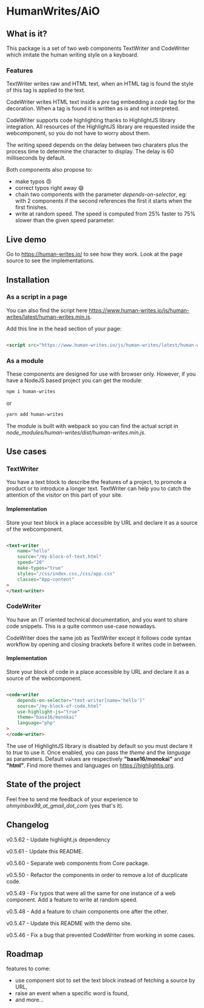 # HumanWrites/AiO

## What is it?

This package is a set of two web components TextWriter and CodeWriter which imitate the human writing style on a
keyboard.

### Features

TextWriter writes raw and HTML text, when an HTML tag is found the style of this tag is applied to the text.

CodeWriter writes HTML text inside a _pre_ tag embedding a _code_ tag for the decoration. When a tag is found it is
written as is and not interpreted.

CodeWriter supports code highlighting thanks to HighlightJS library integration. All resources of the HighlightJS
library are requested inside the webcomponent, so you do not have to worry about them.

The writing speed depends on the delay between two charaters plus the process time to determine the character to
display. The delay is 60 milliseconds by default.

Both components also propose to:

- make typos :angry:
- correct typos right away :smile:
- chain two components with the parameter _depends-on-selector_, eg: with 2 components if the second references the
  first it starts when the first finishes.
- write at random speed. The speed is computed from 25% faster to 75% slower than the given speed parameter.

## Live demo

Go to https://human-writes.io/ to see how they work. Look at the page source to see the implementations.

## Installation

### As a script in a page

You can also find the script here https://www.human-writes.io/js/human-writes/latest/human-writes.min.js.

Add this line in the head section of your page:

```html

<script src="https://www.human-writes.io/js/human-writes/latest/human-writes.min.js"></script>
```

### As a module

These components are designed for use with browser only. However, if you have a NodeJS based project you can get the
module:

```bash
npm i human-writes
```

or

```bash
yarn add human-writes
```

The module is built with webpack so you can find the actual script in
_node_modules/human-writes/dist/human-writes.min.js_.

## Use cases

### TextWriter

You have a text block to describe the features of a project, to promote a product or to introduce a longer text.
TextWriter can help you to catch the attention of the visitor on this part of your site.

#### Implementation

Store your text block in a place accessible by URL and declare it as a source of the webcomponent.

```html

<text-writer
    name="hello"
    source="/my-block-of-text.html"
    speed="20"
    make-typos="true"
    styles="/css/index.css,/css/app.css"
    classes="App-content"
>
</text-writer>

```

### CodeWriter

You have an IT oriented technical documentation, and you want to share code snippets. This is a quite common use-case
nowadays.

CodeWriter does the same job as TextWriter except it follows code syntax workflow by opening and closing brackets before
it writes code in between.

#### Implementation

Store your block of code in a place accessible by URL and declare it as a source of the webcomponent.

```html

<code-writer
    depends-on-selector="text-writer[name='hello']"
    source="/my-block-of-code.html"
    use-highlight-js="true"
    theme="base16/monokai"
    language="php"
>
</code-writer>
```

The use of HighlightJS library is disabled by default so you must declare it to _true_ to use it. Once enabled, you can
pass the _theme_ and the _language_ as parameters. Default values are respectively **"base16/monokai"** and **"html"**.
Find more themes and languages on https://highlightjs.org.

## State of the project

Feel free to send me feedback of your experience to _ohmyinbox99_at_gmail_dot_com_ (yes that's it).

## Changelog

v0.5.62 - Update highlight.js dependency

v0.5.61 - Update this README.

v0.5.60 - Separate web components from Core package.

v0.5.50 - Refactor the components in order to remove a lot of ducplicate code.

v0.5.49 - Fix typos that were all the same for one instance of a web component. Add a feature to write at random speed.

v0.5.48 - Add a feature to chain components one after the other.

v0.5.47 - Update this README with the demo site.

v0.5.46 - Fix a bug that prevented CodeWriter from working in some cases.

## Roadmap

features to come:

- use component slot to set the text block instead of fetching a source by URL,
- raise an event when a specific word is found,
- and more...
